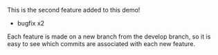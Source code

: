 This is the second feature added to this demo!

* bugfix x2

Each feature is made on a new branch from the develop branch, so it is easy to see which commits
are associated with each new feature.